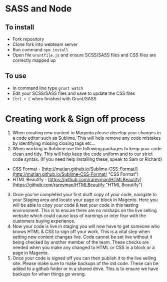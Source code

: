 # SASS and Node #

## To install ##

* Fork repository
* Clone fork into webteam server
* Run command ```npm install```
* Open file ```Gruntfile.js``` and ensure SCSS/SASS files and CSS files are correctly mapped up

## To use ##

* In command line type ```grunt watch```
* Edit your SCSS/SASS files and save to update the CSS files
* ```Ctrl + C``` when finished with Grunt/SASS


# Creating work & Sign off process #

1. When creating new content in Magento please develop your changes in a code editor such as Sublime. This will help remove any code mistakes by identifying missing closing tags etc... 
2. When working in Sublime use the following packages to keep your code clean and tidy. This will help keep the code uniform and to our strict code syntax. (If you need help installing these, speak to Sam or Richard)
* CSS Format - [http://mutian.github.io/Sublime-CSS-Format/](http://mutian.github.io/Sublime-CSS-Format/ "CSS Format")
* HTML Beautify -  [https://github.com/rareyman/HTMLBeautify](https://github.com/rareyman/HTMLBeautify "HTML Beautify")
3. Once you've completed your first draft copy of your code, navigate to your Staging area and locate your page or block in Magento. Here you will be able to copy your code & test your code in this testing environment. This is to ensure there are no mishaps on the live selling website which could cause loss of earnings or inter fear with the customers buying experience. 
4. Now your code is live in staging you will now have to get someone who knows HTML & CSS to sign off your work. This is a vital step when setting new content changes live. Code cannot be set live without it being checked by another member of the team. These checks are needed when you make any changed to HTML or CSS in a block or a page in Magento. 
5. Once your code is signed off you can then publish it to the live selling site. Please make sure to make backups of the old code. These can be added to a github folder or in a shared drive. This is to ensure we have backups for when things go wrong. 
